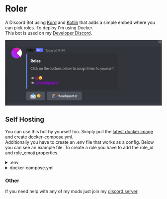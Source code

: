 # Roler
A Discord Bot using [Kord](https://github.com/kordlib/kord) and [Kotlin](https://kotlinlang.org) that adds a simple embed where you can pick roles.
To deploy I'm using Docker.
<br>This bot is used on my [Developer Discord](https://discord.gg/z5xBpunxH3).

![example.png](assets/example.png)

## Self Hosting
You can use this bot by yourself too. Simply pull the [latest docker image](https://github.com/btwonion/Roler/pkgs/container/roler) and create docker-compose.yml.
<br>Additionally you have to create an .env file that works as a config. Below you can see an example file. To create a role you have to add the role_id and role_emoji properties.

<details>
<summary>.env</summary>

```properties
BOT_TOKEN=<YOURBOTTOKEN>
GUILD_ID=<YOURGUILDID>
MONGO_USERNAME=onion
MONGO_ADDRESS=123.456.789.78
MONGO_DATABASE=onion
MONGO_PORT=27017
MONGO_PASSWORD=MyGreatPassword123!
```

</details>

<details>
<summary>docker-compose.yml</summary>

```yaml
version: "3"

services:
  bot:
    image: ghcr.io/btwonion/roler:master
    env_file:
      - /home/onion/storage/roler-config.env
    restart: unless-stopped
    container_name: roler
```

</details>

### Other
If you need help with any of my mods just join my [discord server](https://nyon.dev/discord)
